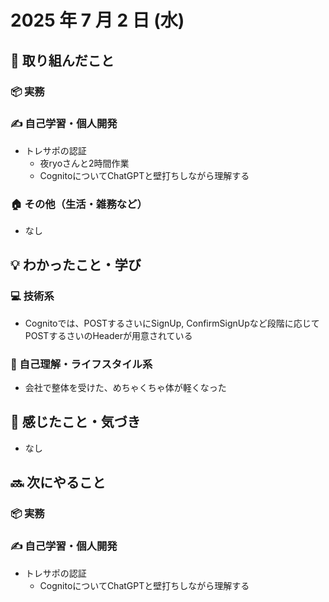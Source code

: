 # 2025 年 7 月 2 日 (水)

## 🔨 取り組んだこと
### 📦 実務
### ✍️ 自己学習・個人開発
- トレサポの認証
  - 夜ryoさんと2時間作業
  - CognitoについてChatGPTと壁打ちしながら理解する
### 🏠 その他（生活・雑務など）
- なし

## 💡 わかったこと・学び
### 💻 技術系
- Cognitoでは、POSTするさいにSignUp, ConfirmSignUpなど段階に応じてPOSTするさいのHeaderが用意されている

### 🧘 自己理解・ライフスタイル系
- 会社で整体を受けた、めちゃくちゃ体が軽くなった

## 💭 感じたこと・気づき
- なし

## 🔜 次にやること
### 📦 実務
### ✍️ 自己学習・個人開発
- トレサポの認証
  - CognitoについてChatGPTと壁打ちしながら理解する